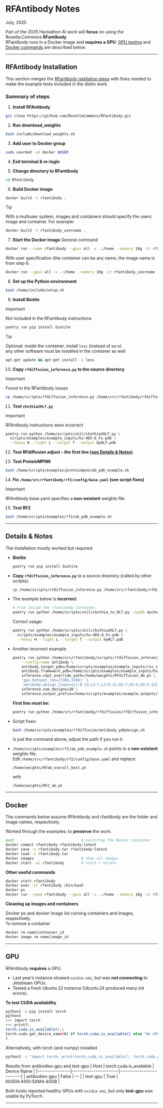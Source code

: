 # RFAntibody Notes
July, 2025

Part of the 2025 Hackathon AI work will **focus** on using the Rosetta Commons **RFantibody**.  
RFantibody runs in a Docker image and **requires a GPU**. [GPU testing](#gpu) and [Docker commands](#docker) are described below.

---

## RFAntibody Installation
This section merges the [RFantibody istallation steps](https://github.com/RosettaCommons/RFantibody) with fixes needed to make the example tests included in the distro work.  

### Summary of steps

1. **Install RFAntibody**
```bash
git clone https://github.com/RosettaCommons/RFantibody.git
```

2. **Run download_weights**
```bash
bash include/download_weights.sh
```

3. **Add user to Docker group**
```bash
sudo usermod -aG docker $USER
```

4. **Exit terminal & re-login**

5. **Change directory to RFantibody**
```bash
cd RFantibody
```

6. **Build Docker image**
```bash
docker build -t rfantibody .
```
> [!TIP]
> With a multiuser system, images and containers should specify the users image and container. For example:

```bash
docker build -t rfantibody_username .
```
    
7. **Start the Docker image**
General command
```bash
docker run --name rfantibody --gpus all -v .:/home --memory 10g -it rfantibody
```
With user specification (the container can be any name, the image name is from step 6. 
```bash
docker run --gpus all -v .:/home --memory 10g -it rfantibody_username
```

8. **Set up the Python environment**
```bash
bash /home/include/setup.sh
```

9. **Install Biotite**
> [!IMPORTANT]
> Not included in the RFantibody instructions
```bash
poetry run pip install biotite
```
> [!TIP]
> Optional: inside the container, install `less` (instead of `more`)  
> any other software must be installed in the container as well
```bash
apt-get update && apt-get install -y less
```
  
10. **Copy `rfdiffusion_inference.py` to the source directory**
> [!IMPORTANT]
> Found in the RFantibody issues  
```bash
cp /home/scripts/rfdiffusion_inference.py /home/src/rfantibody/rfdiffusion/
```

11. **Test `chothia2HLT.py`**
> [!IMPORTANT]
> RFAntibody instructions were incorrect  

```bash
poetry run python /home/scripts/util/chothia2HLT.py \
  scripts/examples/example_inputs/hu-4D5-8_Fv.pdb \
  --heavy H --light L --target T --output myHLT.pdb
```

12. **Test RFdiffusion adjust – the first line [(see Details & Notes)](#details--notes)**

13. **Test ProteinMPNN**
```bash
bash /home/scripts/examples/proteinmpnn/ab_pdb_example.sh
```

14. **Fix `/home/src/rfantibody/rf2/config/base.yaml` (see script fixes)**
> [!IMPORTANT]
> RFAntibody base.yaml specifies a **non‑existent** weights file.

15. **Test RF2**
```bash
bash /home/scripts/examples/rf2/ab_pdb_example.sh
```
---
## Details & Notes

The installation mostly worked but required:

- **Biotite**
  ```bash
  poetry run pip install biotite
  ```

- **Copy `rfdiffusion_inference.py`** to a source directory (called by other scripts):
  ```bash
  cp /home/scripts/rfdiffusion_inference.py /home/src/rfantibody/rfdiffusion/
  ```

- The example below is **incorrect**:
  ```bash
  # From inside the rfantibody container:
  poetry run python /home/scripts/util/chothia_to_HLT.py -inpdb mychothia.pdb -outpdb myHLT.pdb
  ```
  Correct usage:
  ```bash
  poetry run python /home/scripts/util/chothia2HLT.py \
    scripts/examples/example_inputs/hu-4D5-8_Fv.pdb \
    --heavy H --light L --target T --output myHLT.pdb
  ```

- Another incorrect example:
  ```bash
  poetry run python /home/src/rfantibody/scripts/rfdiffusion_inference.py \
      --config-name antibody \
      antibody.target_pdb=/home/scripts/examples/example_inputs/rsv_site3.pdb \
      antibody.framework_pdb=/home/scripts/examples/example_inputs/hu-4D5-8_Fv.pdb \
      inference.ckpt_override_path=/home/weights/RFdiffusion_Ab.pt \
      'ppi.hotspot_res=[T305,T456]' \
      'antibody.design_loops=[L1:8-13,L2:7,L3:9-11,H1:7,H2:6,H3:5-13]' \
      inference.num_designs=20 \
      inference.output_prefix=/home/scripts/examples/example_outputs/ab_des
  ```

  **First line must be:**
  ```bash
  poetry run python /home/src/rfantibody/rfdiffusion/rfdiffusion_inference.py
  ```

- Script fixes:
  ```bash
  bash /home/scripts/examples/rfdiffusion/antibody_pdbdesign.sh
  ```
  is just the command above; adjust the path if you run it.

- `/home/scripts/examples/rf2/ab_pdb_example.sh` points to a **non‑existent** weights file.  
  Edit `/home/src/rfantibody/rf2/config/base.yaml` and replace:

  ```
  /home/weights/RFab_overall_best.pt
  ```
  with
  ```
  /home/weights/RF2_ab.pt
  ```

---

## Docker
The commands below assume RFAntibody and rfantibody are the folder and image names, respectively. 

Worked through the examples; to **preserve** the work:

```bash
exit                               # exit/stop the Docker container
docker commit rfantibody rfantibody:latest
docker save -o rfantibody.tar rfantibody:latest
docker load -i rfantibody.tar
docker images                      # show all images
docker start -ai rfantibody        # start + attach
```

**Other useful commands**

```bash
docker start rfantibody
docker exec -it rfantibody /bin/bash
docker ps
docker run --name rfantibody --gpus all -v .:/home --memory 10g -it rfantibody
```

**Cleaning up images and containers**

Docker ps and docker image list running containers and images, respectively.  
To remove a container
```bash
docker rm name|container_id
docker image rm name|image_id
```

---

## GPU

RFAntibody **requires** a GPU.

- Last year’s instance showed `nvidia-smi`, but was **not connecting** to Jetstream GPUs.  
- Tested a fresh Ubuntu 22 instance (Ubuntu 24 produced many init errors).

**To test CUDA availability**

```bash
python3 -m pip install torch
python3
>>> import torch
>>> print(\
torch.cuda.is_available(),\
torch.cuda.get_device_name(0) if torch.cuda.is_available() else "No GPU"\
)
```
Alternatively, with torch (and numpy) installed
```bash
python3 -c "import torch; print(torch.cuda.is_available(), torch.cuda.get_device_name(0) if torch.cuda.is_available() else 'No GPU')"
```

Results from antibodies-gpu and test-gpu
| Host            | torch.cuda.is_available | Device Name               |
|-----------------|------------------------|---------------------------|
| antibodies-gpu  | False                  | —                         |
| test-gpu        | True                   | NVIDIA A100‑SXM4‑40GB     |

Both hosts reported healthy GPUs with `nvidia-smi`, but only **test‑gpu** was usable by PyTorch.

---
